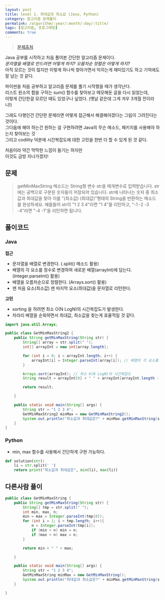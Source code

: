 ```yaml
---
layout: post
title: level 1. 최대값과 최소값 (Java, Python)
category: 알고리즘 문제풀이
permalink: /algorithm/:year/:month/:day/:title/
tags: [알고리즘, 프로그래밍]
comments: true
---
```


> [문제출처](http://tryhelloworld.co.kr/challenge_codes/125#)

Java 공부를 시작하고 처음 풀어본 간단한 알고리즘 문제이다.    
_문자열을 배열로 만드려면 어떻게 하지? 오름차순 정렬은 어떻게 하지?_    
아직 모르는 것이 많지만 이렇게 하나씩 찾아가면서 익히는게 재미있기도 하고 기억에도 잘 남는 것 같다.


파이썬을 처음 공부하고 알고리즘 문제를 풀기 시작했을 때가 생각난다.    
리스트 원소의 합을 구하는 sum() 함수를 찾아보고 메모해둔 글을 다시 읽었는데,  
이렇게 간단한걸 모르던 때도 있었구나 싶었다. (옛날 같은데 그게 겨우 3개월 전이라니!)  

그래도 다행인건 간단한 문제라면 어떻게 접근해서 해결해야겠다는 그림이 그려진다는 것이다.  
그다음에 해야 하는건 원하는 걸 구현하려면 Java의 무슨 메소드, 패키지를 사용해야 하는지 찾아보는 것  
그리고 codility 덕분에 시간복잡도에 대한 고민을 한번 더 할 수 있게 된 것 같다.  

처음이라 약간 막막한 느낌이 들기는 하지만  
이것도 금방 지나가겠지!  

## 문제
> getMinMaxString 메소드는 String형 변수 str을 매개변수로 입력받습니다.
str에는 공백으로 구분된 숫자들이 저장되어 있습니다.
str에 나타나는 숫자 중 최소값과 최대값을 찾아 이를 "(최소값) (최대값)"형태의 String을 반환하는 메소드를 완성하세요.
예를들어 str이 "1 2 3 4"라면 "1 4"를 리턴하고, "-1 -2 -3 -4"라면 "-4 -1"을 리턴하면 됩니다.

## 풀이코드

### Java
**접근**
- 문자열을 배열로 변경한다. (.split() 메소드 활용)
- 배열의 각 요소를 정수로 변경하여 새로운 배열(arrayInt)에 담는다. (Integer.parseInt() 활용)
- 배열을 오름차순으로 정렬한다. (Arrays.sort() 활용)
- 맨 처음 요소(최소값) 맨 마지막 요소(최대값)을 문자열로 리턴한다.

**고민**
- sorting 을 하려면 최소 O(N LogN)의 시간복잡도가 발생한다.
- 차라리 배열을 순회하면서 최대값, 최소값을 찾는게 효율적일 것 같다.


```java
import java.util.Arrays;

public class GetMinMaxString2 {
	public String getMinMaxString(String str) {
		String[] array = str.split(" ");
		int[] arrayInt = new int[array.length];

		for (int i = 0; i < arrayInt.length; i++) {
			arrayInt[i] = Integer.parseInt(array[i]); // 배열의 각 요소를 정수로 변경
		}

		Arrays.sort(arrayInt); // 최소 O(N LogN)의 시간복잡도
		String result = arrayInt[0] + " " + arrayInt[arrayInt.length - 1];

		return result;

	}

	public static void main(String[] args) {
		String str = "1 2 3 4";
		GetMinMaxString2 minMax = new GetMinMaxString2();
		System.out.println("최소값과 최대값은?" + minMax.getMinMaxString(str));
	}
}
```


### Python
- min, max 함수를 사용해서 간단하게 구현 가능하다.

```python
def solution(str):
    li = str.split(' ')
    return print("최소값과 최대값은", min(li), max(li))
```

## 다른사람 풀이

```java
public class GetMinMaxString {
	public String getMinMaxString(String str) {
		String[] tmp = str.split(" ");
		int min, max, n;
		min = max = Integer.parseInt(tmp[0]);
		for (int i = 1; i < tmp.length; i++){
			n = Integer.parseInt(tmp[i]);
			if (min > n) min = n;
			if (max < n) max = n;
		}

		return min + " " + max;

	}

	public static void main(String[] args) {
		String str = "1 2 3 4";
		GetMinMaxString minMax = new GetMinMaxString();
		System.out.println("최대값과 최소값은?" + minMax.getMinMaxString(str));
	}

}
```
